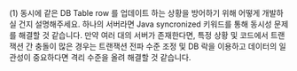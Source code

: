 (1) 동시에 같은 DB Table row 를 업데이트 하는 상황을 방어하기 위해 어떻게 개발하실 건지 설명해주세요.
하나의 서버라면 Java syncronized 키워드를 통해 동시성 문제를 해결할 것 같습니다. 만약 여러 대의 서버가 존재한다면, 특정 상황 및 코드에서 트랜잭션 간 충돌이 많은 경우는  트랜잭션 전파 수준 조정 및 DB 락을 이용하고 데이터의 일관성이 중요하다면 격리 수준을 올려 해결할 것 같습니다.
